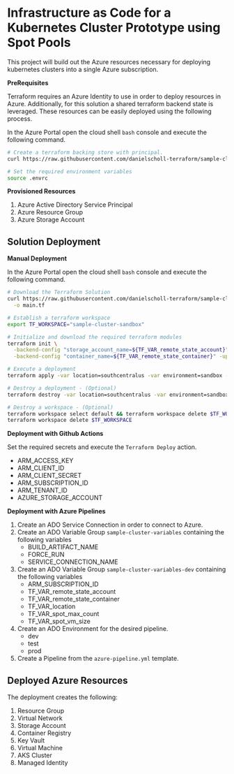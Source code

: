 # Infrastructure as Code for a Kubernetes Cluster Prototype using Spot Pools

This project will build out the Azure resources necessary for deploying kubernetes clusters into a single Azure subscription.

__PreRequisites__

Terraform requires an Azure Identity to use in order to deploy resources in Azure.  Additionally, for this solution a shared terraform backend state is leveraged.  These resources can be easily deployed using the following process.

In the Azure Portal open the cloud shell `bash` console and execute the following command.

```bash
# Create a terraform backing store with principal.
curl https://raw.githubusercontent.com/danielscholl-terraform/sample-cluster/main/setup.sh | bash

# Set the required environment variables
source .envrc
```

__Provisioned Resources__

1. Azure Active Directory Service Principal
1. Azure Resource Group
1. Azure Storage Account


## Solution Deployment

__Manual Deployment__

In the Azure Portal open the cloud shell `bash` console and execute the following command.

```bash
# Download the Terraform Solution
curl https://raw.githubusercontent.com/danielscholl-terraform/sample-cluster/main/main.tf \
  -o main.tf

# Establish a terraform workspace
export TF_WORKSPACE="sample-cluster-sandbox"

# Initialize and download the required terraform modules
terraform init \
  -backend-config "storage_account_name=${TF_VAR_remote_state_account}" \
  -backend-config "container_name=${TF_VAR_remote_state_container}" -upgrade

# Execute a deployment
terraform apply -var location=southcentralus -var environment=sandbox -var spot_max_count=5 -var spot_vm_size=Standard_D2_v2

# Destroy a deployment - (Optional)
terraform destroy -var location=southcentralus -var environment=sandbox -var spot_max_count=5 -var spot_vm_size=Standard_D2_v2

# Destroy a workspace - (Optional)
terraform workspace select default && terraform workspace delete $TF_WORKSPACE
terraform workspace delete $TF_WORKSPACE
```


__Deployment with Github Actions__

Set the required secrets and execute the `Terraform Deploy` action.

- ARM_ACCESS_KEY
- ARM_CLIENT_ID
- ARM_CLIENT_SECRET
- ARM_SUBSCRIPTION_ID
- ARM_TENANT_ID
- AZURE_STORAGE_ACCOUNT



__Deployment with Azure Pipelines__

1. Create an ADO Service Connection in order to connect to Azure.
2. Create an ADO Variable Group `sample-cluster-variables` containing the following variables
    - BUILD_ARTIFACT_NAME
    - FORCE_RUN
    - SERVICE_CONNECTION_NAME
3. Create an ADO Variable Group `sample-cluster-variables-dev` containing the following variables
    - ARM_SUBSCRIPTION_ID
    - TF_VAR_remote_state_account
    - TF_VAR_remote_state_container
    - TF_VAR_location
    - TF_VAR_spot_max_count
    - TF_VAR_spot_vm_size
4. Create an ADO Environment for the desired pipeline.
    - dev
    - test
    - prod
5. Create a Pipeline from the `azure-pipeline.yml` template.



## Deployed Azure Resources

The  deployment creates the following:

1. Resource Group
1. Virtual Network
1. Storage Account
1. Container Registry
1. Key Vault
1. Virtual Machine
1. AKS Cluster
1. Managed Identity
